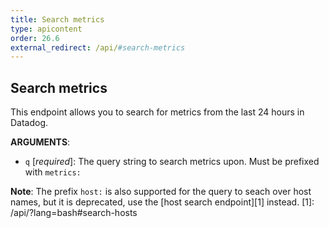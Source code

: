 ```yaml
---
title: Search metrics
type: apicontent
order: 26.6
external_redirect: /api/#search-metrics
---
```


## Search metrics

This endpoint allows you to search for metrics from the last 24 hours in Datadog.

**ARGUMENTS**:

* `q` [*required*]:
    The query string to search metrics upon.
    Must be prefixed with `metrics:`

**Note**: The prefix `host:` is also supported for the query to seach over host names, but it is deprecated, use the [host search endpoint][1] instead.
[1]: /api/?lang=bash#search-hosts
